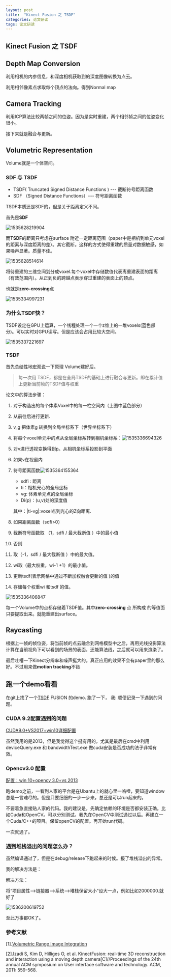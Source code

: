 ```yaml
---
layout: post
title:  "Kinect Fusion 之 TSDF"
categories: 论文研读
tags: 论文研读
---
```


## Kinect Fusion 之 TSDF

## Depth Map Conversion

利用相机的内参信息，和深度相机获取到的深度图像转换为点云。

利用相邻像素点求取每个顶点的法向。得到Normal map

## Camera Tracking

利用ICP算法比较两帧之间的位姿。因为是实时重建，两个相邻帧之间的位姿变化很小。

接下来就是融合与更新。

## Volumetric Representation

Volume就是一个体空间。

### SDF 与 TSDF

- TSDF( Truncated Signed Distance Functions ) ---  截断符号距离函数
- SDF （Signed Distance Functions）--- 符号距离函数

TSDF本质还是SDF的，但是关于距离定义不同。

首先是**SDF**

![1535628219904](http://7xq62e.com1.z0.glb.clouddn.com/pic/sdf.png)

而**TSDF**的距离只考虑在surface 附近一定距离范围（paper中是相机到单元voxel的距离与深度距离的差）。其它截断。这样的方式使得重建的质量对数据敏感，如果噪声显著。质量不佳。

![1535628514614](http://7xq62e.com1.z0.glb.clouddn.com/pic/tsdf.png)



将待重建的三维空间划分成voxel.每个voxel中存储数值代表离重建表面的距离（有效范围内）。从正到负的跨越点表示穿过重建的表面上的顶点。

也就是**zero-crossing**点

![1535334997231](http://7xq62e.com1.z0.glb.clouddn.com/pic/TSDF_voxel.jpg)

### 为什么TSDF快？

TSDF设定在GPU上运算，一个线程处理一个一个z维上的一堆voxels(蓝色部分)。可以实时对GPU读写。但是应该会占用比较大空间。

![1535337221697](http://7xq62e.com1.z0.glb.clouddn.com/pic/TSDF_GPU.jpg)

### TSDF

首先总结性地宏观说一下原理 Volume建好后。

> 每一次用 TSDF，都是在全局TSDF的基础上进行融合与更新。即在累计值上更新当前帧的TSDF值与权重



论文中的算法步骤：

1. 对于构造出的每个体素Voxel中的每一柱空间内（上图中蓝色部分）

2. 从前往后进行更新.

3. v_g  把体素g 转换到全局坐标系下（世界坐标系下）

4. 将每个voxel单元中的点从全局坐标系转到相机坐标系：![1535336694326](http://7xq62e.com1.z0.glb.clouddn.com/pic/tsdf.png)

5. 对v进行透视变换得到p。从相机坐标系投影到平面

6. 如果v在视窗内

7. 符号距离函数![1535364155364](http://7xq62e.com1.z0.glb.clouddn.com/formula1.png)

   - sdfi : 距离
   - ti：相机光心的全局坐标
   - vg:  体素单元点的全局坐标
   - Di(p)：(u,v)处的深度值

   其中：|ti-vg|:voxel点到光心的Z向距离.

8. 如果距离函数（sdfi>0）

9. 截断符号函数取 （1，sdfi / 最大截断值 ）中的最小值

10. 否则

11. 取（-1，sdfi / 最大截断值 ）中的最大值。

12. wi取（最大权重，wi-1 +1）的最小值。

13. 更新tsdf(表示网格中通过不断加权融合更新的值 )的值

14. 存储每个权重wi 和tsdf 的值。

![1535336406847](http://7xq62e.com1.z0.glb.clouddn.com/formula2.png)

每一个Volume中的点都存储着TSDF值。其中**zero-crossing** 点 所构成 的等值面只要提取出来。就能重建出surface。

## Raycasting

根据上一帧的帧位姿，将当前帧的点云融合到网格模型中之后，再用光线投影算法计算在当前视角下可以看到的场景的表面，还能算法线，之后就可以用来渲染了。

最后吐槽一下Kinect分辨率和噪声挺大的。真正应用的效果不会有paper里的那么好。不过用来做**motion tracking**不错

## 跑一个demo看看

在git上找了一个[TSDF](https://github.com/andyzeng/tsdf-fusion) FUSION 的demo. 跑了一下，
我:
顺便记录一下遇到的问题。

### CUDA 9.2配置遇到的问题 

[CUDA9.0+VS2017+win10详细配置](https://blog.csdn.net/u013165921/article/details/77891913)

虽然我用的是2013，但是我觉得这个挺有用的，尤其是最后在cmd中利用deviceQuery.exe  和 bandwidthTest.exe 做cuda安装是否成功的法子非常有效。

### Opencv3.0 配置

[ 配置：win 10+opencv 3.0+vs 2013 ](https://blog.csdn.net/CYJ2014go/article/details/78400124)

跑demo之前，一看到人家的平台是在Ubantu上的就心里一咯噔，要知道window总是一言难尽的。但是只要细细的一步一步来，总还是可以run起来的。

不要着急直接贴人家的代码。我的建议是，先确定依赖的环境是否都安装正确。比如Cuda和OpenCV。可以分别测试。我先在OpenCV中测试通过以后。再建立一个Cuda/C++的项目。保留openCV的配置。再开始run代码。

一次就通了。

### 遇到堆栈溢出的问题怎么办？

虽然编译通过了，但是在debug/release下跑起来的时候。报了堆栈溢出的异常。

我的解决方法是：

解决方法：

将“项目属性-->链接器-->系统-->堆栈保留大小”设大一点，例如比如2000000.就好了

![1536200619752](http://7xq62e.com1.z0.glb.clouddn.com/pic\Stackoverflowl.png)

至此万事都OK了。

### 参考文献

[1].[Volumetric Range Image Integration](http://www.ifp.uni-stuttgart.de/lehre/diplomarbeiten/korcz/index.html)

[2].Izadi S, Kim D, Hilliges O, et al. KinectFusion: real-time 3D reconstruction and interaction using a moving depth camera[C]//Proceedings of the 24th annual ACM symposium on User interface software and technology. ACM, 2011: 559-568. 
